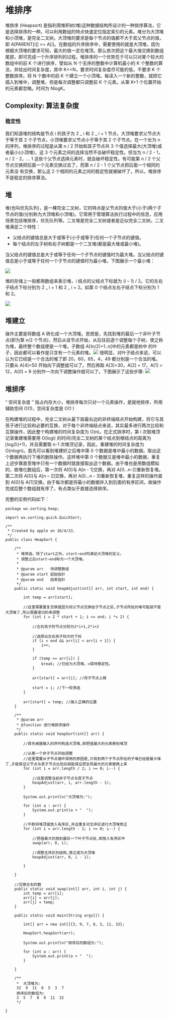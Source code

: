 # 堆排序

堆排序 (Heapsort) 是指利用堆积树(堆)这种数据结构所设计的一种排序算法，它是选择排序的一种。可以利用数组的特点快速定位指定索引的元素。堆分为大顶堆和小顶堆，是完全二叉树。大顶堆的要求是每个节点的值都不大于其父节点的值，即 A[PARENT[i]] >= A[i]。在数组的升序排序中，需要使用的就是大顶堆，因为根据大顶堆的要求可知，最大的值一定在堆顶。那么依次把这个最大值交换到数组尾部，即可完成一个升序排列的过程。堆排序的一个优势在于可以只对某个较大的数组中的前 K 个进行排序，譬如从 N 个无序的整数中计算机最小的 K 个整数的算法，并给出时间复杂度，其中 K<<N，要求时间复杂度尽可能的低，不要求 K 个整数排序。将 N 个数中的前 K 个建立一个小顶堆。每读入一个新的整数，就把它插入到堆中，调整堆，但是每次调整都只调整前 K 个元素。从第 K+1 个位置开始的元素都忽略。时间为 NlogK。

## Complexity: 算法复杂度

### 稳定性

我们知道堆的结构是节点 i 的孩子为 2 _ i 和 2 _ i + 1 节点，大顶堆要求父节点大于等于其 2 个子节点，小顶堆要求父节点小于等于其 2 个子节点。在一个长为 n 的序列，堆排序的过程是从第 n / 2 开始和其子节点共 3 个值选择最大(大顶堆)或者最小(小顶堆)，这 3 个元素之间的选择当然不会破坏稳定性。但当为 n / 2 - 1，n / 2 - 2，... 1 这些个父节点选择元素时，就会破坏稳定性。有可能第 n / 2 个父节点交换把后面一个元素交换过去了，而第 n / 2 - 1 个父节点把后面一个相同的元素没 有交换，那么这 2 个相同的元素之间的稳定性就被破坏了。所以，堆排序不是稳定的排序算法。

## 堆

堆(也叫优先队列)，是一棵完全二叉树，它的特点是父节点的值大于(小于)两个子节点的值(分别称为大顶堆和小顶堆)。它常用于管理算法执行过程中的信息，应用场景包括堆排序，优先队列等。二叉堆是完全二叉树或者是近似完全二叉树。二叉堆满足二个特性：

- 父结点的键值总是大于或等于(小于或等于)任何一个子节点的键值。
- 每个结点的左子树和右子树都是一个二叉堆(都是最大堆或最小堆)。

当父结点的键值总是大于或等于任何一个子节点的键值时为最大堆。当父结点的键值总是小于或等于任何一个子节点的键值时为最小堆。下图展示一个最小堆：

![](http://hi.csdn.net/attachment/201108/22/0_1314014666d5oe.gif)

堆的存储上一般都用数组来表示堆，i 结点的父结点下标就为 (i – 1) / 2。它的左右子结点下标分别为 2 _ i + 1 和 2 _ i + 2。如第 0 个结点左右子结点下标分别为 1 和 2。

![](http://hi.csdn.net/attachment/201108/22/0_1314014706gZqn.gif)

## 堆建立

操作主要是将数组 A 转化成一个大顶堆。思想是，先找到堆的最后一个非叶子节点(即为第 n/2 个节点)，然后从该节点开始，从后往前逐个调整每个子树，使之称为堆，最终整个数组便是一个堆。子数组 A[(n/2)+1..n]中的元素都是树中 的叶子，因此都可以看作是只含有一个元素的堆。![](http://hi.csdn.net/attachment/201108/22/0_1314014725K5k6.gif) 很明显，对叶子结点来说，可以认为它已经是一个合法的堆了即 20，60，65，4，49 都分别是一个合法的堆。只要从 A[4]=50 开始向下调整就可以了。然后再取 A[3]=30，A[2] = 17，A[1] = 12，A[0] = 9 分别作一次向下调整操作就可以了。下图展示了这些步骤: ![](http://hi.csdn.net/attachment/201108/22/0_1314014735kbBA.gif)

## 堆排序

“ 空间复杂度 ” 指占内存大小，堆排序每次只对一个元素操作，是就地排序，所用辅助空间 O(1)，空间复杂度是 O(1 )

在构建堆的过程中，完全二叉树从最下层最右边的非终端结点开始构建，将它与其孩子进行比较和必要的互换，对于每个非终端结点来说，其实最多进行两次比较和互换操作，因此整个构建堆的时间复杂度为 O(n)。在正式排序时，第 i 次取堆顶记录重建堆需要用 O(logi) 的时间(完全二叉树的某个结点到根结点的距离为 ⌊log2i⌋+1)，并且需要取 n-1 次堆顶记录，因此，重建堆的时间复杂度为 O(nlogn)。首先可以看到堆建好之后堆中第 0 个数据是堆中最小的数据。取出这个数据再执行下堆的删除操作。这样堆中第 0 个数据又是堆中最小的数据，重复上述步骤直至堆中只有一个数据时就直接取出这个数据。由于堆也是用数组模拟的，故堆化数组后，第一次将 A[0]与 A[n - 1]交换，再对 A[0…n-2]重新恢复堆。第二次将 A[0]与 A[n – 2]交换，再对 A[0…n - 3]重新恢复堆，重复这样的操作直到 A[0]与 A[1]交换。由于每次都是将最小的数据并入到后面的有序区间，故操作完成后整个数组就有序了。有点类似于直接选择排序。

完整的实例代码如下：

```
package wx.sorting.heap;

import wx.sorting.quick.QuickSort;

/**
 * Created by apple on 16/4/23.
 */
public class HeapSort {

    /**
     * 堆筛选，除了start之外，start~end均满足大顶堆的定义。
     * 调整之后start~end称为一个大顶堆。
     *
     * @param arr   待调整数组
     * @param start 起始指针
     * @param end   结束指针
     */
    public static void heapAdjust(int[] arr, int start, int end) {

        int temp = arr[start];

        //这里需要重复交换是因为将父节点交换给子节点之后,子节点所处的堆可能就不是大顶堆了,所以需要递归的来调整
        for (int i = 2 * start + 1; i <= end; i *= 2) {

            //左右孩子的节点分别为2*i+1,2*i+2

            //选择出左右孩子较大的下标
            if (i < end && arr[i] < arr[i + 1]) {
                i++;
            }

            if (temp >= arr[i]) {
                break; //已经为大顶堆，=保持稳定性。
            }

            arr[start] = arr[i]; //将子节点上移

            start = i; //下一轮筛选
        }

        arr[start] = temp; //插入正确的位置
    }

    /**
     * @param arr
     * @function 进行堆排序操作
     */
    public static void heapSort(int[] arr) {

        //首先根据输入的序列构造大顶堆,即把值最大的元素移到堆顶

        //从第一个非子节点开始调整
        //这里需要从子节点循环调用的原因是,只有到两个子节点所在的子堆已经是最大堆了,才能保证父节点与其子节点比较后就能保证把全局最大的元素替换上来
        for (int i = arr.length / 2; i >= 0; i--) {

            //这里调整当前非子节点与其子节点
            heapAdjust(arr, i, arr.length - 1);
        }

        System.out.println("大顶堆为:");

        for (int a : arr) {
            System.out.print(a + "  ");
        }

        //不断将堆顶值放入有序区,并且重复对无序区进行大顶堆修正
        for (int i = arr.length - 1; i >= 0; i--) {

            //把值最大的放到最后一个叶子节点处,即放入有序区中
            swap(arr, 0, i);

            //调整无序区的结构,使之成为大顶堆
            heapAdjust(arr, 0, i - 1);

        }

    }

    //交换左右的数
    public static void swap(int[] arr, int i, int j) {
        int temp = arr[i];
        arr[i] = arr[j];
        arr[j] = temp;
    }

    public static void main(String args[]) {

        int[] arr = new int[]{3, 9, 7, 8, 5, 11, 32};

        HeapSort.heapSort(arr);

        System.out.println("排序后的数组为:");

        for (int a : arr) {
            System.out.print(a + "  ");
        }

    }

    /**
     *  大顶堆为:
     32  9  11  8  5  3  7
     排序后的数组为:
     3  5  7  8  9  11  32
     */

}
```
